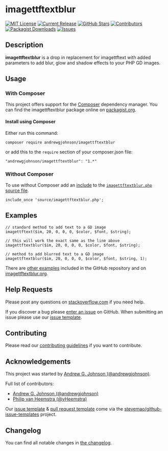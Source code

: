 # imagettftextblur

[![MIT License](https://img.shields.io/github/license/andrewgjohnson/imagettftextblur.png)](https://github.com/andrewgjohnson/imagettftextblur/blob/master/LICENSE)
[![Current Release](https://img.shields.io/github/release/andrewgjohnson/imagettftextblur.png)](https://github.com/andrewgjohnson/imagettftextblur/releases)
[![GitHub Stars](https://img.shields.io/github/stars/andrewgjohnson/imagettftextblur.png)](https://github.com/andrewgjohnson/imagettftextblur/stargazers)
[![Contributors](https://img.shields.io/github/contributors/andrewgjohnson/imagettftextblur.png)](https://github.com/andrewgjohnson/imagettftextblur/graphs/contributors)
[![Packagist Downloads](https://img.shields.io/packagist/dt/andrewgjohnson/imagettftextblur.png)](https://packagist.org/packages/andrewgjohnson/imagettftextblur/stats)
[![Issues](https://img.shields.io/github/issues/andrewgjohnson/imagettftextblur.png)](https://github.com/andrewgjohnson/imagettftextblur/issues)

## Description

**imagettftextblur** is a drop in replacement for imagettftext with added parameters to add blur, glow and shadow effects to your PHP GD images.

## Usage

### With Composer

This project offers support for the [Composer](https://getcomposer.org/) dependency manager.  You can find the imagettftextblur package online on [packagist.org](https://packagist.org/packages/andrewgjohnson/imagettftextblur).

#### Install using Composer

Either run this command:

    composer require andrewgjohnson/imagettftextblur

or add this to the `require` section of your composer.json file:

    "andrewgjohnson/imagettftextblur": "1.*"

### Without Composer

To use without Composer add an [include](http://php.net/manual/function.include.php) to the [`imagettftextblur.php` source file](https://raw.githubusercontent.com/andrewgjohnson/imagettftextblur/master/source/imagettftextblur.php).

    include_once 'source/imagettftextblur.php';

## Examples

    // standard method to add text to a GD image
    imagettftext($im, 20, 0, 0, 0, $color, $font, $string);

    // this will work the exact same as the line above
    imagettftextblur($im, 20, 0, 0, 0, $color, $font, $string);

    // method to add blurred text to a GD image
    imagettftextblur($im, 20, 0, 0, 0, $color, $font, $string, 1);

There are [other examples](https://github.com/andrewgjohnson/imagettftextblur/tree/master/examples) included in the GitHub repository and on [imagettftextblur.org](http://imagettftextblur.org/examples/).

## Help Requests

Please post any questions on [stackoverflow.com](https://stackoverflow.com/search?q=imagettftextblur) if you need help.

If you discover a bug please [enter an issue](https://github.com/andrewgjohnson/imagettftextblur/issues/new) on GitHub.  When submitting an issue please use our [issue template](https://github.com/andrewgjohnson/imagettftextblur/blob/master/ISSUE_TEMPLATE.md).

## Contributing

Please read our [contributing guidelines](https://github.com/andrewgjohnson/imagettftextblur/blob/master/CONTRIBUTING.md) if you want to contribute.

## Acknowledgements

This project was started by [Andrew G. Johnson (@andrewgjohnson)](https://github.com/andrewgjohnson).

Full list of contributors:
 * [Andrew G. Johnson (@andrewgjohnson)](https://github.com/andrewgjohnson)
 * [Philip van Heemstra (@vHeemstra)](https://github.com/vHeemstra)

Our [issue template](https://github.com/andrewgjohnson/imagettftextblur/blob/master/ISSUE_TEMPLATE.md) & [pull request template](https://github.com/andrewgjohnson/imagettftextblur/blob/master/PULL_REQUEST_TEMPLATE.md) come via the [stevemao/github-issue-templates](https://github.com/stevemao/github-issue-templates) project.

## Changelog

You can find all notable changes in [the changelog](https://github.com/andrewgjohnson/imagettftextblur/blob/master/CHANGELOG.md).
